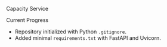Capacity Service

Current Progress
- Repository initialized with Python `.gitignore`.
- Added minimal `requirements.txt` with FastAPI and Uvicorn.
